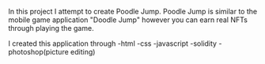 In this project I attempt to create Poodle Jump. Poodle Jump is similar to the mobile game application "Doodle Jump" however you can earn real NFTs through playing the game.

I created this application through
-html
-css
-javascript
-solidity
-photoshop(picture editing)
